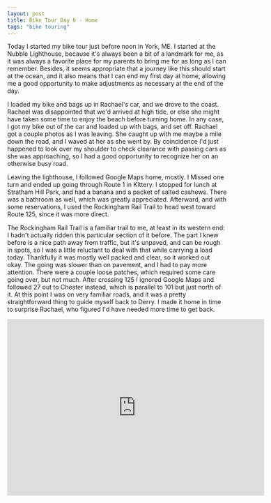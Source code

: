 ```yaml
---
layout:	post
title: Bike Tour Day 0 - Home
tags: "bike touring"
---
```


Today I started my bike tour just before noon in York, ME. I started at the Nubble Lighthouse, because it's always been a bit of a landmark for me, as it was always a favorite place for my parents to bring me for as long as I can remember. Besides, it seems appropriate that a journey like this should start at the ocean, and it also means that I can end my first day at home, allowing me a good opportunity to make adjustments as necessary at the end of the day.

I loaded my bike and bags up in Rachael's car, and we drove to the coast. Rachael was disappointed that we'd arrived at high tide, or else she might have taken some time to enjoy the beach before turning home. In any case, I got my bike out of the car and loaded up with bags, and set off. Rachael got a couple photos as I was leaving. She caught up with me maybe a mile down the road, and I waved at her as she went by. By coincidence I'd just happened to look over my shoulder to check clearance with passing cars as she was approaching, so I had a good opportunity to recognize her on an otherwise busy road.

Leaving the lighthouse, I followed Google Maps home, mostly. I Missed one turn and ended up going through Route 1 in Kittery. I stopped for lunch at Stratham Hill Park, and had a banana and a packet of salted cashews. There was a bathroom as well, which was greatly appreciated. Afterward, and with some reservations, I used the Rockingham Rail Trail to head west toward Route 125, since it was more direct.

The Rockingham Rail Trail is a familiar trail to me, at least in its western end: I hadn't actually ridden this particular section of it before. The part I knew before is a nice path away from traffic, but it's unpaved, and can be rough in spots, so I was a little reluctant to deal with that while carrying a load today. Thankfully it was mostly well packed and clear, so it worked out okay. The going was slower than on pavement, and I had to pay more attention. There were a couple loose patches, which required some care going over, but not much. After crossing 125 I ignored Google Maps and followed 27 out to Chester instead, which is parallel to 101 but just north of it. At this point I was on very familiar roads, and it was a pretty  straightforward thing to guide myself back to Derry. I made it home in time to surprise Rachael, who figured I'd have needed more time to get back.

<iframe height='405' width='590' frameborder='0' allowtransparency='true' scrolling='no' src='https://www.strava.com/activities/318397787/embed/eb5bbb0f5d8ebc5413e351269d968a6486c540d8'></iframe>

